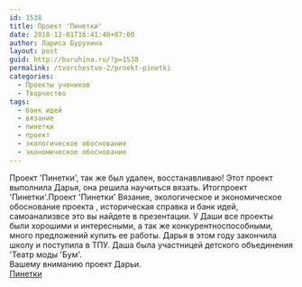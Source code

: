 ```yaml
---
id: 1538
title: Проект 'Пинетки'
date: 2018-12-01T16:41:40+07:00
author: Лариса Бурухина
layout: post
guid: http://buruhina.ru/?p=1538
permalink: /tvorchestvo-2/proekt-pinetki
categories:
  - Проекты учеников
  - Творчество
tags:
  - банк идей
  - вязание
  - пинетки
  - проект
  - экологическое обоснование
  - экономическое обоснование
---
```

Проект 'Пинетки', так же был удален, восстанавливаю! Этот проект выполнила Дарья, она решила научиться вязать. Итогпроект 'Пинетки'.Проект 'Пинетки' Вязание, экологическое и экономическое обоснование проекта , историческая справка и банк идей, самоанализвсе это вы найдете в презентации. У Даши все проекты были хорошими и интересными, а так же конкурентноспособными, много предложений купить ее работы. Дарья в этом году закончила школу и поступила в ТПУ. Даша была участницей детского объединения 'Театр моды 'Бум'.  
Вашему вниманию проект Дарьи.  
[Пинетки](http://buruhina.ru/wp-content/uploads/2018/12/Пинетки.pptx)